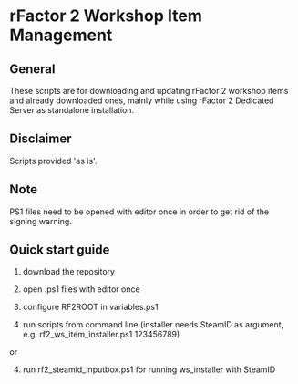 # rFactor 2 Workshop Item Management

## General

These scripts are for downloading and updating rFactor 2 workshop items and already downloaded ones, mainly while using
rFactor 2 Dedicated Server as standalone installation.

## Disclaimer

Scripts provided 'as is'.

## Note

PS1 files need to be opened with editor once in order to get rid of the signing warning.

## Quick start guide

1. download the repository

2. open .ps1 files with editor once

3. configure RF2ROOT in variables.ps1

4. run scripts from command line (installer needs SteamID as argument, e.g. rf2_ws_item_installer.ps1 123456789)

or

4. run rf2_steamid_inputbox.ps1 for running ws_installer with SteamID
